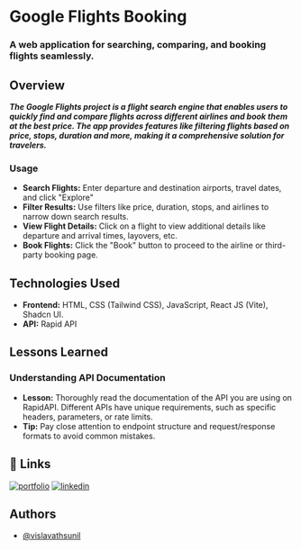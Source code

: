 
# Google Flights Booking

 


### A web application for searching, comparing, and booking flights seamlessly.


## Overview

***The Google Flights project is a flight search engine that enables users to quickly find and compare flights across different airlines and book them at the best price. The app provides features like filtering flights based on price, stops, duration and more, making it a comprehensive solution for travelers.***


### Usage
- **Search Flights:** Enter departure and destination airports, travel dates, and click "Explore"
- **Filter Results:** Use filters like price, duration, stops, and airlines to narrow down search results.
- **View Flight Details:** Click on a flight to view additional details like departure and arrival times, layovers, etc.
- **Book Flights:** Click the "Book" button to proceed to the airline or third-party booking page.
 
## Technologies Used

- **Frontend:** HTML, CSS (Tailwind CSS), JavaScript, React JS (Vite), Shadcn UI.
- **API:**  Rapid API
 

## Lessons Learned

### Understanding API Documentation
- **Lesson:** Thoroughly read the documentation of the API you are using on RapidAPI. Different APIs have unique requirements, such as specific headers, parameters, or rate limits.
- **Tip:** Pay close attention to endpoint structure and request/response formats to avoid common mistakes.


## 🔗 Links
[![portfolio](https://img.shields.io/badge/my_portfolio-000?style=for-the-badge&logo=ko-fi&logoColor=white)](https://vislavathsunil.vercel.app/)
[![linkedin](https://img.shields.io/badge/linkedin-0A66C2?style=for-the-badge&logo=linkedin&logoColor=white)](https://www.linkedin.com/in/sunil2004/) 
## Authors

- [@vislavathsunil](https://github.com/Vislavathsunil)

